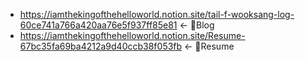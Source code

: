 - https://iamthekingofthehelloworld.notion.site/tail-f-wooksang-log-60ce741a766a420aa76e5f937ff85e81 <- 🦉Blog
- https://iamthekingofthehelloworld.notion.site/Resume-67bc35fa69ba4212a9d40ccb38f053fb <- 📝Resume
<!---
today8934/today8934 is a ✨ special ✨ repository because its `README.md` (this file) appears on your GitHub profile.
You can click the Preview link to take a look at your changes.
--->
